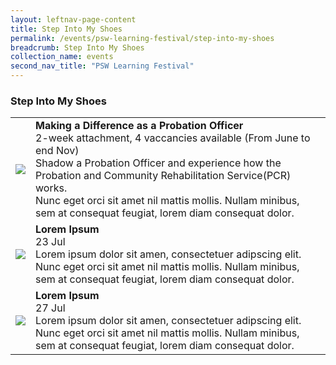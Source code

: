 ```yaml
---
layout: leftnav-page-content
title: Step Into My Shoes
permalink: /events/psw-learning-festival/step-into-my-shoes
breadcrumb: Step Into My Shoes
collection_name: events
second_nav_title: "PSW Learning Festival"
---
```

### Step Into My Shoes

<table>
  <tr>
    <td>
      <img src="/images/learning-journey-1.png" />
    </td>
    <td>
      <b>Making a Difference as a Probation Officer</b>
      <br>2-week attachment, 4 vaccancies available (From June to end Nov)
      <br>Shadow a Probation Officer and experience how the Probation and Community Rehabilitation Service(PCR) works.
      <br>Nunc eget orci sit amet nil mattis mollis. Nullam minibus, sem at consequat feugiat, lorem diam consequat dolor.
    </td>
  </tr>
  <tr>
    <td>
      <img src="/images/learning-journey-2.png" />
    </td>
    <td>
      <b>Lorem Ipsum</b>
      <br>23 Jul
      <br>Lorem ipsum dolor sit amen, consectetuer adipscing elit.
      <br>Nunc eget orci sit amet nil mattis mollis. Nullam minibus, sem at consequat feugiat, lorem diam consequat dolor.
    </td>
  </tr>
  <tr>
    <td>
      <img src="/images/learning-journey-3.png" />
    </td>
    <td>
      <b>Lorem Ipsum</b>
      <br>27 Jul
      <br>Lorem ipsum dolor sit amen, consectetuer adipscing elit.
      <br>Nunc eget orci sit amet nil mattis mollis. Nullam minibus, sem at consequat feugiat, lorem diam consequat dolor.
    </td>
  </tr>
</table>

